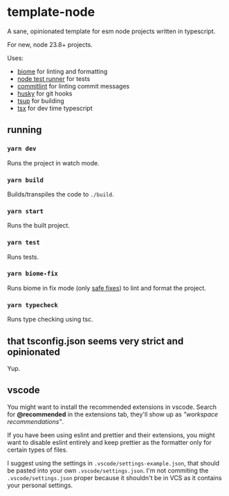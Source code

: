 # template-node

A sane, opinionated template for esm node projects written in typescript.

For new, node 23.8+ projects.

Uses:

- [biome](https://github.com/biomejs/biome) for linting and formatting
- [node test runner](https://nodejs.org/api/test.html) for tests
- [commitlint](https://github.com/conventional-changelog/commitlint) for linting commit messages
- [husky](https://github.com/typicode/husky) for git hooks
- [tsup](https://github.com/egoist/tsup) for building
- [tsx](https://github.com/privatenumber/tsx) for dev time typescript

## running

### `yarn dev`

Runs the project in watch mode.

### `yarn build`

Builds/transpiles the code to `./build`.

### `yarn start`

Runs the built project.

### `yarn test`

Runs tests.

### `yarn biome-fix`

Runs biome in fix mode (only [safe fixes](https://biomejs.dev/linter/#safe-fixes)) to lint and format the project.

### `yarn typecheck`

Runs type checking using tsc.

## that tsconfig.json seems very strict and opinionated

Yup.

## vscode

You might want to install the recommended extensions in vscode. Search for **@recommended** in the extensions tab, they'll show up as _"workspace recommendations"_.

If you have been using eslint and prettier and their extensions, you might want to disable eslint entirely and keep prettier as the formatter only for certain types of files.

I suggest using the settings in `.vscode/settings-example.json`, that should be pasted into your own `.vscode/settings.json`. I'm not commiting the `.vscode/settings.json` proper because it shouldn't be in VCS as it contains your personal settings.
